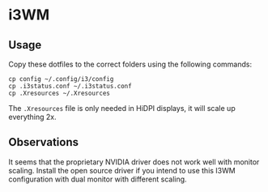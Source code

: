 # i3WM

## Usage
Copy these dotfiles to the correct folders using the following commands:
```
cp config ~/.config/i3/config
cp .i3status.conf ~/.i3status.conf
cp .Xresources ~/.Xresources
```

The `.Xresources` file is only needed in HiDPI displays, it will scale up everything 2x.

## Observations
It seems that the proprietary NVIDIA driver does not work well with monitor scaling. Install the open source driver if 
you intend to use this I3WM configuration with dual monitor with different scaling.